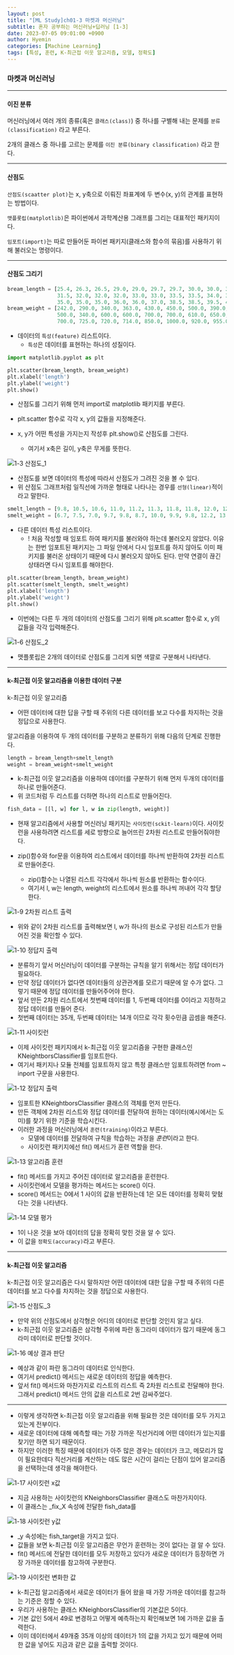 ```yaml
---
layout: post
title: "[ML Study]ch01-3 마켓과 머신러닝"
subtitle: 혼자 공부하는 머신러닝+딥러닝 [1-3]
date: 2023-07-05 09:01:00 +0900
author: Hyemin
categories: [Machine Learning]
tags: [특성, 훈련, K-최근접 이웃 알고리즘, 모델, 정확도]
---
```


### 마켓과 머신러닝
------------------
#### 이진 분류
머신러닝에서 여러 개의 종류(혹은 `클래스(class)`) 중 하나를 구별해 내는 문제를 `분류(classification)` 라고 부른다.

2개의 클래스 중 하나를 고르는 문제를 `이진 분류(binary classification)` 라고 한다.

-------------------
#### 산점도
`산점도(scaatter plot)`는 x, y축으로 이뤄진 좌표계에 두 변수(x, y)의 관계를 표현하는 방법이다.

`맷플롯립(matplotlib)`은 파이썬에서 과학계산용 그래프를 그리는 대표적인 패키지이다.

`임포트(import)`는 따로 만들어둔 파이썬 패키지(클래스와 함수의 묶음)를 사용하기 위해 불러오는 명령이다.

-------------------    
#### 산점도 그리기
```python
bream_length = [25.4, 26.3, 26.5, 29.0, 29.0, 29.7, 29.7, 30.0, 30.0, 30.7, 31.0, 31.0, 
                31.5, 32.0, 32.0, 32.0, 33.0, 33.0, 33.5, 33.5, 34.0, 34.0, 34.5, 35.0, 
                35.0, 35.0, 35.0, 36.0, 36.0, 37.0, 38.5, 38.5, 39.5, 41.0, 41.0]
bream_weight = [242.0, 290.0, 340.0, 363.0, 430.0, 450.0, 500.0, 390.0, 450.0, 500.0, 475.0, 500.0, 
                500.0, 340.0, 600.0, 600.0, 700.0, 700.0, 610.0, 650.0, 575.0, 685.0, 620.0, 680.0, 
                700.0, 725.0, 720.0, 714.0, 850.0, 1000.0, 920.0, 955.0, 925.0, 975.0, 950.0]
```

- 데이터의 `특성(feature)` 리스트이다.
    - `특성`은 데이터를 표현하는 하나의 성질이다. 

```python
import matplotlib.pyplot as plt

plt.scatter(bream_length, bream_weight)
plt.xlabel('length')
plt.ylabel('weight')
plt.show()
```

- 산점도를 그리기 위해 먼저 import로 matplotlib 패키지를 부른다. 

- plt.scatter 함수로 각각 x, y의 값들을 지정해준다.

- x, y가 어떤 특성을 가지는지 작성후 plt.show()로 산점도를 그린다.
    - 여기서 x축은 길이, y축은 무게를 뜻한다.

![1-3 산점도_1](/assets/images/post/2023-07-06-%5B1-3%5D/1-3-(3)%20%EC%82%B0%EC%A0%90%EB%8F%84_1.png)

- 산점도를 보면 데이터의 특성에 따라서 산점도가 그려진 것을 볼 수 있다.
- 위 산점도 그래프처럼 일직선에 가까운 형태로 나타나는 경우를 `선형(linear)`적이라고 말한다. 

```python
smelt_length = [9.8, 10.5, 10.6, 11.0, 11.2, 11.3, 11.8, 11.8, 12.0, 12.2, 12.4, 13.0, 14.3, 15.0]
smelt_weight = [6.7, 7.5, 7.0, 9.7, 9.8, 8.7, 10.0, 9.9, 9.8, 12.2, 13.4, 12.2, 19.7, 19.9]
```

- 다른 데이터 특성 리스트이다.
    - ! 처음 작성할 때 임포트 하여 패키지를 불러와야 하는데 불러오지 않았다. 이유는 한번 임포트된 패키지는 그 파일 안에서 다시 임포트를 하지 않아도 이미 패키지를 불러온 상태이기 때문에 다시 불러오지 않아도 된다. 만약 연결이 끊긴 상태라면 다시 임포트를 해야한다.

```python
plt.scatter(bream_length, bream_weight)
plt.scatter(smelt_length, smelt_weight)
plt.xlabel('length')
plt.ylabel('weight')
plt.show()
```

- 이번에는 다른 두 개의 데이터의 산점도를 그리기 위해 plt.scatter 함수로 x, y의 값들을 각각 입력해준다.


![1-6 산점도_2](/assets/images/post/2023-07-06-%5B1-3%5D/1-3-(6)%20%EC%82%B0%EC%A0%90%EB%8F%84_2.png)

- 맷플롯립은 2개의 데이터로 산점도를 그리게 되면 색깔로 구분해서 나타낸다.

-------------------
#### k-최근접 이웃 알고리즘을 이용한 데이터 구분

k-최근접 이웃 알고리즘
- 어떤 데이터에 대한 답을 구할 때 주위의 다른 데이터를 보고 다수를 차지하는 것을 정답으로 사용한다.

알고리즘을 이용하여 두 개의 데이터를 구분하고 분류하기 위해 다음의 단계로 진행한다.

```python
length = bream_length+smelt_length
weight = bream_weight+smelt_weight
```

- k-최근접 이웃 알고리즘을 이용하여 데이터를 구분하기 위해 먼저 두개의 데이터를 하나로 만들어준다.
- 위 코드처럼 두 리스트를 더하면 하나의 리스트로 만들어진다.

```python
fish_data = [[l, w] for l, w in zip(length, weight)]
```

- 현재 알고리즘에서 사용할 머신러닝 패키지는 `사이킷런(sckit-learn)`이다. 사이킷런을 사용하려면 리스트를 세로 방향으로 늘어뜨린 2차원 리스트로 만들어줘야한다.

- zip()함수와 for문을 이용하여 리스트에서 데이터를 하나씩 반환하여 2차원 리스트로 만들어준다.
    - zip()함수는 나열된 리스트 각각에서 하나씩 원소를 반환하는 함수이다.
    - 여기서 l, w는 length, weight의 리스트에서 원소를 하나씩 꺼내어 각각 할당한다.

![1-9 2차원 리스트 출력](/assets/images/post/2023-07-06-%5B1-3%5D/1-3-(9)%202%EC%B0%A8%EC%9B%90%20%EB%A6%AC%EC%8A%A4%ED%8A%B8%20%EC%B6%9C%EB%A0%A5%EB%AC%BC.png)

- 위와 같이 2차원 리스트를 출력해보면 l, w가 하나의 원소로 구성된 리스트가 만들어진 것을 확인할 수 있다.

![1-10 정답지 출력](/assets/images/post/2023-07-06-%5B1-3%5D/1-3-(10)%20%EC%A0%95%EB%8B%B5%EC%A7%80%20%EB%A7%8C%EB%93%A4%EA%B8%B0.png)

- 분류하기 앞서 머신러닝이 데이터를 구분하는 규칙을 알기 위해서는 정답 데이터가 필요하다.
- 만약 정답 데이터가 없다면 데이터들의 상관관계를 모르기 때문에 알 수가 없다. 그렇기 때문에 정답 데이터를 만들어주어야 한다.
- 앞서 만든 2차원 리스트에서 첫번째 데이터를 1, 두번째 데이터를 0이라고 지정하고 정답 데이터를 만들어 준다. 
- 첫번째 데이터는 35개, 두번째 데이터는 14개 이므로 각각 횟수민큼 곱셈을 해준다.

![1-11 사이킷런](/assets/images/post/2023-07-06-%5B1-3%5D/1-3-(11)%20%EC%82%AC%EC%9D%B4%ED%82%B7%EB%9F%B0%20%ED%8C%A8%ED%82%A4%EC%A7%80%20%EB%B6%88%EB%9F%AC%EC%98%A4%EA%B8%B0.png)

- 이제 사이킷런 패키지에서 k-최근접 이웃 알고리즘을 구현한 클래스인 KNeightborsClassifier를 임포트한다.
- 여기서 패키지나 모듈 전체를 임포트하지 않고 특정 클래스만 임포트하려면 from ~ inport 구문을 사용한다.

![1-12 정답지 출력](/assets/images/post/2023-07-06-%5B1-3%5D/1-3-(12)%20%EC%9E%84%ED%8F%AC%ED%8A%B8%ED%95%9C%20%ED%81%B4%EB%9E%98%EC%8A%A4%20%EA%B0%9D%EC%B2%B4%20%EB%A7%8C%EB%93%A4%EA%B8%B0.png)

- 임포트한 KNeightborsClassifier 클래스의 객체를 먼저 만든다.
- 만든 객체에 2차원 리스트와 정답 데이터를 전달하여 원하는 데이터(예시에서는 도미)를 찾기 위한 기준을 학습시킨다.
- 이러한 과정을 머신러닝에서 `훈련(training)`이라고 부른다.
    - 모델에 데이터를 전달하여 규칙을 학습하는 과정을 *훈련*이라고 한다.
    - 사이킷런 패키지에선 fit() 메서드가 훈련 역할을 한다.

![1-13 알고리즘 훈련](/assets/images/post/2023-07-06-%5B1-3%5D/1-3-(13)%20%EC%A3%BC%EC%96%B4%EC%A7%84%20%EB%8D%B0%EC%9D%B4%ED%84%B0%EB%A1%9C%20%EC%95%8C%EA%B3%A0%EB%A6%AC%EC%A6%98%20%ED%9B%88%EB%A0%A8.png)
- fit() 메서드를 가지고 주어진 데이터로 알고리즘을 훈련한다.
- 사이킷런에서 모델을 평가하는 메서드는 score() 이다.
- score() 메서드는 0에서 1 사이의 값을 반환하는데 1은 모든 데이터를 정확히 맞혔다는 것을 나타낸다.

![1-14 모델 평가](/assets/images/post/2023-07-06-%5B1-3%5D/1-3-(14)%20%ED%9B%88%EB%A0%A8%EB%90%9C%20%EB%AA%A8%EB%8D%B8%20%ED%8F%89%EA%B0%80.png)
- 1이 나온 것을 보아 데이터의 답을 정확히 맞힌 것을 알 수 있다.
- 이 값을 `정확도(accuracy)`라고 부른다.

-------------------
#### k-최근접 이웃 알고리즘

k-최근접 이웃 알고리즘은 다시 말하지만 어떤 데이터에 대한 답을 구할 때 주위의 다른 데이터를 보고 다수를 차지하는 것을 정답으로 사용한다.

![1-15 산점도_3](/assets/images/post/2023-07-06-%5B1-3%5D/1-3-(15)%20k-%EC%B5%9C%EA%B7%BC%EC%A0%91%20%EC%9D%B4%EC%9B%83%EC%95%8C%EA%B3%A0%EB%A6%AC%EC%A6%98%20%EC%82%B0%EC%A0%90%EB%8F%84.png)

- 만약 위의 산점도에서 삼각형은 어디의 데이터로 판단할 것인지 알고 싶다.
- k-최근접 이웃 알고리즘은 삼각형 주위에 파란 동그라미 데이터가 많기 때문에 동그라미 데이터로 판단할 것이다.

![1-16 예상 결과 판단](/assets/images/post/2023-07-06-%5B1-3%5D/1-3-(16)%20%EC%98%88%EC%83%81%20%EA%B2%B0%EA%B3%BC.png)

- 예상과 같이 파란 동그라미 데이터로 인식한다.
- 여기서 predict() 메서드는 새로운 데이터의 정답을 예측한다.
- 앞서 fit() 메서드와 마찬가지로 리스트의 리스트 즉 2차원 리스트로 전달해야 한다. 그래서 predict() 메서드 안의 값을 리스트로 2번 감싸주었다.
-------------------

- 이렇게 생각하면 k-최근접 이웃 알고리즘을 위해 필요한 것은 데이터를 모두 가지고 있는게 전부이다.
- 새로운 데이터에 대해 예측할 때는 가장 가까운 직선거리에 어떤 데이터가 있는지를 찾기만 하면 되기 때문이다.
- 하지만 이러한 특징 때문에 데이터가 아주 많은 경우는 데이터가 크고, 메모리가 많이 필요한데다 직선거리를 계산하는 데도 많은 시간이 걸리는 단점이 있어 알고리즘을 선택하는데 생각을 해야한다.

![1-17 사이킷런 x값](/assets/images/post/2023-07-06-%5B1-3%5D/1-3-(17)%20%EC%82%AC%EC%9D%B4%ED%82%B7%EB%9F%B0%20x%EA%B0%92.png)

- 지금 사용하는 사이킷런의 KNeighborsClassifier 클래스도 마찬가지이다. 
- 이 클래스는 _fix_X 속성에 전달한 fish_data를

![1-18 사이킷런 y값](/assets/images/post/2023-07-06-%5B1-3%5D/1-3-(18)%20%EC%82%AC%EC%9D%B4%ED%82%B7%EB%9F%B0%20y%EA%B0%92.png)

 - _y 속성에는 fish_target을 가지고 있다.
 - 값들을 보면 k-최근접 이웃 알고리즘은 무언가 훈련하는 것이 없다는 걸 알 수 있다.
 - fit() 메서드에 전달한 데이터를 모두 저장하고 있다가 새로운 데이터가 등장하면 가장 가까운 데이터를 참고하여 구분한다.

 ![1-19 사이킷런 변화한 값](/assets/images/post/2023-07-06-%5B1-3%5D/1-3-(19)%20%EB%A7%88%EC%A7%80%EB%A7%89%20%EA%B2%B0%EA%B3%BC%EA%B0%92.png)

 - k-최근접 알고리즘에서 새로운 데이터가 들어 왔을 때 가장 가까운 데이터를 참고하는 기준은 정할 수 있다.
 - 우리가 사용하는 클래스 KNeighborsClassifier의 기본값은 5이다.
 - 기본 값인 5에서 49로 변경하고 어떻게 예측하는지 확인해보면 1에 가까운 값을 출력한다.
 - 이미 데이터에서 49개중 35개 이상의 데이터가 1의 값을 가지고 있기 때문에 어떠한 값을 넣어도 지금과 같은 값을 출력할 것이다.
 


 













